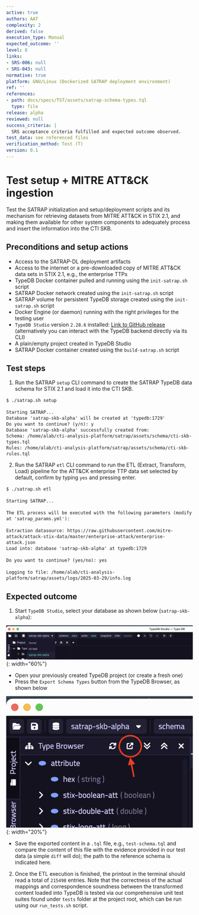 ```yaml
---
active: true
authors: AAT
complexity: 2
derived: false
execution_type: Manual
expected_outcome: ''
level: 8
links:
- SRS-006: null
- SRS-043: null
normative: true
platform: GNU/Linux (Dockerized SATRAP deployment environment)
ref: ''
references:
- path: docs/specs/TST/assets/satrap-schema-types.tql
  type: file
release: alpha
reviewed: null
success_criteria: |
  SRS acceptance criteria fulfilled and expected outcome observed.
test_data: see referenced files
verification_method: Test (T)
version: 0.1
---
```


# Test setup + MITRE ATT&CK ingestion

Test the SATRAP initialization and setup/deployment scripts and its mechanism for retrieving datasets from MITRE ATT&CK in STIX 2.1, and making them available for other system components to adequately process and insert the information into the CTI SKB.

## Preconditions and setup actions
- Access to the SATRAP-DL deployment artifacts
- Access to the internet or a pre-downloaded copy of MITRE ATT&CK data sets in STIX 2.1, e.g., the enterprise TTPs
- TypeDB Docker container pulled and running using the `init-satrap.sh` script
- SATRAP Docker network created using the `init-satrap.sh` script
- SATRAP volume for persistent TypeDB storage created using the `init-satrap.sh` script
- Docker Engine (or daemon) running with the right privileges for the testing user
- `TypeDB Studio` version `2.28.6` installed: [Link to GitHub release](https://github.com/typedb/typedb-studio/releases/tag/2.28.6) (alternatively you can interact with the TypeDB backend directly via its CLI)
- A plain/empty project created in TypeDB Studio
- SATRAP Docker container created using the `build-satrap.sh` script

## Test steps
1. Run the SATRAP `setup` CLI command to create the SATRAP TypeDB data schema for STIX 2.1 and load it into the CTI SKB.

```
$ ./satrap.sh setup

Starting SATRAP...
Database 'satrap-skb-alpha' will be created at 'typedb:1729'
Do you want to continue? (y/n): y
Database 'satrap-skb-alpha' successfully created from:
Schema: /home/alab/cti-analysis-platform/satrap/assets/schema/cti-skb-types.tql
Rules: /home/alab/cti-analysis-platform/satrap/assets/schema/cti-skb-rules.tql
```

2. Run the SATRAP `etl` CLI command to run the ETL (Extract, Transform, Load) pipeline for the ATT&CK enterprise TTP data set selected by default, confirm by typing `yes` and pressing enter.

```
$ ./satrap.sh etl

Starting SATRAP...

The ETL process will be executed with the following parameters (modify at 'satrap_params.yml'):

Extraction datasource: https://raw.githubusercontent.com/mitre-attack/attack-stix-data/master/enterprise-attack/enterprise-attack.json
Load into: database 'satrap-skb-alpha' at typedb:1729

Do you want to continue? (yes/no): yes

Logging to file: /home/alab/cti-analysis-platform/satrap/assets/logs/2025-03-29/info.log
```

## Expected outcome
1. Start `TypeDB Studio`, select your database as shown below (`satrap-skb-alpha`):

![TypeDB Studio database selection](assets/typedb-studio-db-selection.png "TypeDB Studio database selection"){: width="60%"}

- Open your previously created TypeDB project (or create a fresh one)
- Press the `Export Schema Types` button from the TypeDB Browser, as shown below

![TypeDB Studio Data Schema Types export](assets/typedb-studio-export-schema-types.png "TypeDB Studio Data Schema Types export"){: width="20%"}

- Save the exported content in a `.tql` file, e.g., `test-schema.tql` and compare the content of this file with the evidence provided in our test data (a simple `diff` will do); the path to the reference schema is indicated here.

2. Once the ETL execution is finished, the printout in the terminal should read a total of `215498` entries. Note that the correctness of the actual mappings and correspondence soundness between the transformed content loaded into TypeDB is tested via our comprehensive unit test suites found under `tests` folder at the project root, which can be run using our `run_tests.sh` script.